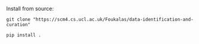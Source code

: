 Install from source:

`git clone "https://scm4.cs.ucl.ac.uk/Foukalas/data-identification-and-curation"`

`pip install .`